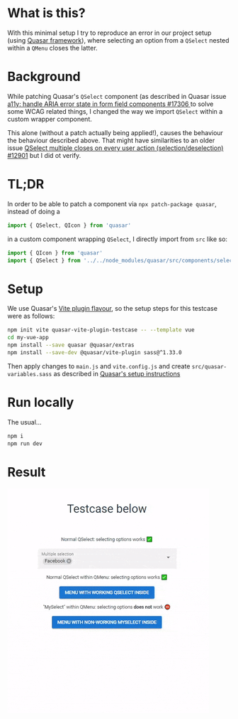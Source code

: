 # What is this?

With this minimal setup I try to reproduce an error in our project setup (using [Quasar framework](https://quasar.dev/)), where selecting an option from a `QSelect` nested within a `QMenu` closes the latter.

# Background
While patching Quasar's `QSelect` component (as described in Quasar issue [a11y: handle ARIA error state in form field components #17306 ](https://github.com/quasarframework/quasar/issues/17306) to solve some WCAG related things, I changed the way we import `QSelect` within a custom wrapper component.

This alone (without a patch actually being applied!), causes the behaviour the behaviour described above.
That might have similarities to an older issue 
[QSelect multiple closes on every user action (selection/deselection) #12901](https://github.com/quasarframework/quasar/issues/12901) but I did ot verify.

# TL;DR
In order to be able to patch a component via `npx patch-package quasar`, instead of doing a

```js
import { QSelect, QIcon } from 'quasar'
```

in a custom component wrapping `QSelect`, I directly import from `src` like so:
```js
import { QIcon } from 'quasar'
import { QSelect } from '../../node_modules/quasar/src/components/select'
```

# Setup

We use Quasar's [Vite plugin flavour](https://quasar.dev/start/vite-plugin#creating-a-vite-project), so the setup steps for this testcase were as follows:

```bash
npm init vite quasar-vite-plugin-testcase -- --template vue
cd my-vue-app
npm install --save quasar @quasar/extras
npm install --save-dev @quasar/vite-plugin sass@^1.33.0
```

Then apply changes to `main.js` and `vite.config.js` and create `src/quasar-variables.sass` as described in [Quasar's setup instructions](https://quasar.dev/start/vite-plugin#using-quasar)

# Run locally

The usual...

```bash
npm i
npm run dev
```

# Result

![screen capture of app](/docs/screencapture.gif)



